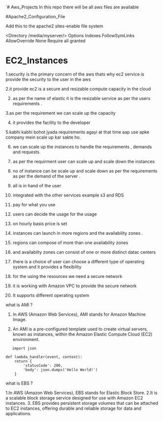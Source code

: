 `# Aws_Projects
In this repo there will be all aws files are available

#Apache2_Configuration_File

Add this to the apache2 sites-enable file system 

<Directory /media/myserver/>
            Options Indexes FollowSymLinks
            AllowOverride None
            Require all granted
    </Directory>



# EC2_Instances

1.security is the primary concern of the aws thats why ec2 service is provide the security to the user in the aws 

2.it provide ec2 is a secure and resizable compute capacity in the cloud 

2. as per the name of elastic it is the resizable service as per the users requirements .

3.as per the requirement we can scale up the capacity 

4. it provides the facility to the developer 

5.kabhi kabhi bohot jyada requirements agayi at  that time aap use apke company mein scale up kar sakte ho.

6. we can scale up the instances to handle the requirements , demands and requests.

7. as per the requirment user can scale up and scale down the instances 

8. no of instance can be scale up and scale down as per the requirements as per the demand of the server .

9. all is in hand of the user 

10. integrated with the other services example s3 and RDS

11. pay for what you use 

12. users can decide the usage for the usage 

13. on hourly basis price is set 

14. instances can launch in more regions and the availability zones .

15. regions can compose of more than one availability zones 

16. and availabilty zones can consist of one or more distinct datac centers

17. there is a choice of user can choose a different type of operating system and it provides a flexibility

18. for the using the resources we need a secure network 

19. it is working with Amazon VPC to provide the secure network 

20. It supports different operating system 


what is AMI ?

1. In AWS (Amazon Web Services), AMI stands for Amazon Machine Image.

2. An AMI is a pre-configured template used to create virtual servers, known as instances,
    within the Amazon Elastic Compute Cloud (EC2) environment.

```
   import json

def lambda_handler(event, context):
    return {
        'statusCode': 200,
        'body': json.dumps('Hello World!')
    }

```

   


what is EBS ?

1.In AWS (Amazon Web Services), EBS stands for Elastic Block Store.
2.It is a scalable block storage service designed for use with Amazon EC2 instances. 
3. EBS provides persistent storage volumes that can be attached to EC2 instances, 
 offering durable and reliable storage for data and applications.

